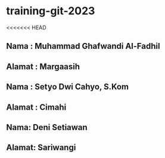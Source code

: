 # training-git-2023

<<<<<<< HEAD
## Nama : Muhammad Ghafwandi Al-Fadhil
## Alamat : Margaasih

## Nama : Setyo Dwi Cahyo, S.Kom
## Alamat : Cimahi

## Nama: Deni Setiawan
## Alamat: Sariwangi

